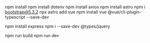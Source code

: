 npm install
npm install dotenv
npm install axios
npm install astro
npm i bootstrap@5.3.2
npx astro add vue
npm install vue @vue/cli-plugin-typescript --save-dev

npm install express
npm i --save-dev @types/jquery

npm run build
npm run dev
